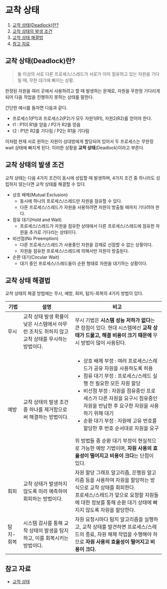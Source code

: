 # 교착 상태

1. [교착 상태(Deadlock)란?](#교착-상태deadlock란)
2. [교착 상태의 발생 조건](#교착-상태의-발생-조건)
3. [교착 상태 해결법](#교착-상태-해결법)
4. [참고 자료](#참고-자료)

## 교착 상태(Deadlock)란?

> 둘 이상의 서로 다른 프로세스/스레드가 서로가 이미 점유하고 있는 자원을 기다릴 때, 무한 대기에 빠지는 상황.

한정된 자원을 여러 곳에서 사용하려고 할 때 발생하는 문제로, 자원을 무한정 기다리게 되어 다음 작업을 진행하지 못하는 상태를 말한다.

간단한 예시를 들자면 다음과 같다.

- 프로세스1(P1)과 프로세스2(P2)가 모두 자원1(R1), 자원2(R2)를 얻어야 한다.
- t1 : P1이 R1을 얻음 / P2가 R2를 얻음
- t2 : P1은 R2를 기다림 / P2는 R1을 기다림

이처럼 현재 서로 원하는 자원이 상대방에게 할당되어 있어서 두 프로세스는 무한정 wait 상태에 빠지게 된다. 이러한 상황을 **교착 상태**(Deadlock)이라고 부른다.

## 교착 상태의 발생 조건

교착 상태는 다음 4가지 조건이 동시에 성립할 때 발생하며, 4가지 조건 중 하나라도 성립하지 않는다면 교착 상태를 해결할 수 있다.

- 상호 배제(Mutual Exclusion)
  - 동시에 하나의 프로세스/스레드만 자원을 점유할 수 있다.
  - 다른 프로세스/스레드가 자원을 사용하려면 자원이 방출될 때까지 기다려야 한다.
- 점유 대기(Hold and Wait)
  - 프로세스/스레드가 자원을 점유한 상태에서 다른 프로세스/스레드에 점유한 자원을 추가로 기다리는 상태이다.
- 비선점(No Preemption)
  - 다른 프로세스/스레드가 사용중인 자원을 강제로 선점할 수 없는 상황이다.
  - 자원을 점유한 프로세스/스레드에 의해서만 자원이 방출된다.
- 순환 대기(Circular Wait)
  - 대기 중인 프로세스/스레드들이 순환 형태로 자원을 대기하는 상황이다.

## 교착 상태 해결법

교착 상태의 해결 방법에는 무시, 예방, 회피, 탐지-회복의 4가지 방법이 있다.

| 기법      | 설명                                                                                           | 비고                                                                                                                                                                                                                                                                                                                                                                                                                                                                                  |
| --------- | ---------------------------------------------------------------------------------------------- | ------------------------------------------------------------------------------------------------------------------------------------------------------------------------------------------------------------------------------------------------------------------------------------------------------------------------------------------------------------------------------------------------------------------------------------------------------------------------------------- |
| 무시      | 교착 상태 발생 확률이 낮은 시스템에서 아무런 조치도 취하지 않고 교착 상태를 무시하는 방법이다. | 무시 기법은 **시스템 성능 저하가 없다**는 큰 장점이 있다. 현대 시스템에선 **교착 상태가 드물고, 해결 비용이 크기 때문에** 무시 방법이 많이 사용된다.                                                                                                                                                                                                                                                                                                                                  |
| 예방      | 교착 상태의 발생 조건 중 하나를 제거함으로써 해결하는 방법이다.                                | <ul><li>상호 배제 부정 : 여러 프로세스/스레드가 공유 자원을 사용하도록 허용</li><li>점유 대기 부정 : 프로세스/스레드 실행 전 필요한 모든 자원 할당</li><li>비선점 부정 : 자원을 점유중인 프로세스가 다른 자원을 요구시 점유중인 자원을 반납한 후 요구한 자원을 사용하기 위해 대기</li><li>순환 대기 부정 : 자원에 고유 번호를 할당한 후 번호 순서대로 자원을 요구</li></ul> 위 방법들 중 순환 대기 부정이 현실적으로 가능한 예방 기법이며, **자원 사용의 효율성이 떨어지고 비용이 크다**는 단점이 있다. |
| 회피      | 교착 상태가 발생하지 않도록 미리 예측하여 회피하는 방법이다.                                   | 자원 할당 그래프 알고리즘, 은행원 알고리즘 등을 사용하여 자원을 할당하는 방식으로 교착 상태를 회피한다.<br> 프로세스/스레드가 앞으로 요청할 자원들에 대한 정보를 통해 순환 대기 상태에 빠지지 않도록 자원을 할당한다.                                                                                                                                                                                                                                                                 |
| 탐지-회복 | 시스템 검사를 통해 교착 상태의 발생을 탐지하고, 이를 회복시키는 방법이다.                      | 자원 요청시마다 탐지 알고리즘을 실행하고, 교착 상태를 발견하면 프로세스/스레드의 종료, 자원 해제 작업을 수행해야 하므로 **자원 사용의 효율성이 떨어지고 비용이 크다.**                                                                                                                                                                                                                                                                                                                |


  


## 참고 자료

- [교착 상태](<https://github.com/WooVictory/Ready-For-Tech-Interview/blob/master/Operating%20System/%EA%B5%90%EC%B0%A9%EC%83%81%ED%83%9C(DeadLock).md>)

